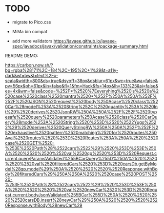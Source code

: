 # TODO

- migrate to Pico.css

- MiMa bin compat

- add more validators https://javaee.github.io/javaee-spec/javadocs/javax/validation/constraints/package-summary.html

README DEMO:

https://carbon.now.sh/?bg=rgba%28171%2C+184%2C+195%2C+1%29&t=a11y-dark&wt=bw&l=text%2Fx-scala&width=800&ds=true&dsyoff=38px&dsblur=61px&wc=true&wa=false&pv=56px&ph=61px&ln=false&fl=1&fm=Hack&fs=14px&lh=133%25&si=false&es=4x&wm=false&code=%252F*%2520%7Eeveryhing%2520is%2520a%2520case%2520class%2520mantra%2520*%252F%250A%250A%252F%252F%2520JSON%2520request%2520body%250Acase%2520class%2520Car%28model%253A%2520String%252C%2520quantity%253A%2520Int%29%2520derives%2520JsonRW%250A%250A%252F%252F%2520typesafe%2520query%2520parameters%250Acase%2520class%2520CarQuery%28model%253A%2520String%2520%253D%2520%2522Yugo%2522%29%2520derives%2520QueryStringRW%250A%250A%252F%252F%2520exhaustive%2520pattern%2520matching%2520for%2520routes%250Aval%2520routes%2520%253D%2520Routes%253A%250A%2520%2520case%2520GET%2520-%253E%2520Path%28%2522cars%2522%29%2520%253D%253E%250A%2520%2520%2520%2520val%2520qp%2520%253D%2520Request.current.queryParamsValidated%255BCarQuery%255D%250A%2520%2520%2520%2520val%2520filteredCars%2520%253D%2520carsDb.getByModel%28qp.model%29%250A%2520%2520%2520%2520Response.withBody%28filteredCars%29%250A%250A%2520%2520case%2520POST%2520-%253E%2520Path%28%2522cars%2522%29%2520%253D%253E%250A%2520%2520%2520%2520val%2520newCar%2520%253D%2520Request.current.bodyJsonValidated%255BCar%255D%250A%2520%2520%2520%2520carsDB.insert%28newCar%29%250A%2520%2520%2520%2520Response.withBody%28newCar%29

